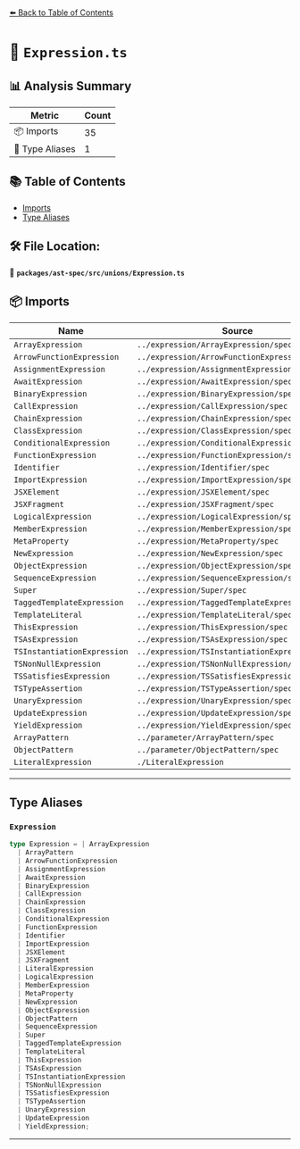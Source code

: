 [⬅️ Back to Table of Contents](../../../../index.md)

# 📄 `Expression.ts`

## 📊 Analysis Summary

| Metric | Count |
|--------|-------|
| 📦 Imports | 35 |
| 📑 Type Aliases | 1 |

## 📚 Table of Contents

- [Imports](#imports)
- [Type Aliases](#type-aliases)

## 🛠️ File Location:
📂 **`packages/ast-spec/src/unions/Expression.ts`**

## 📦 Imports

| Name | Source |
|------|--------|
| `ArrayExpression` | `../expression/ArrayExpression/spec` |
| `ArrowFunctionExpression` | `../expression/ArrowFunctionExpression/spec` |
| `AssignmentExpression` | `../expression/AssignmentExpression/spec` |
| `AwaitExpression` | `../expression/AwaitExpression/spec` |
| `BinaryExpression` | `../expression/BinaryExpression/spec` |
| `CallExpression` | `../expression/CallExpression/spec` |
| `ChainExpression` | `../expression/ChainExpression/spec` |
| `ClassExpression` | `../expression/ClassExpression/spec` |
| `ConditionalExpression` | `../expression/ConditionalExpression/spec` |
| `FunctionExpression` | `../expression/FunctionExpression/spec` |
| `Identifier` | `../expression/Identifier/spec` |
| `ImportExpression` | `../expression/ImportExpression/spec` |
| `JSXElement` | `../expression/JSXElement/spec` |
| `JSXFragment` | `../expression/JSXFragment/spec` |
| `LogicalExpression` | `../expression/LogicalExpression/spec` |
| `MemberExpression` | `../expression/MemberExpression/spec` |
| `MetaProperty` | `../expression/MetaProperty/spec` |
| `NewExpression` | `../expression/NewExpression/spec` |
| `ObjectExpression` | `../expression/ObjectExpression/spec` |
| `SequenceExpression` | `../expression/SequenceExpression/spec` |
| `Super` | `../expression/Super/spec` |
| `TaggedTemplateExpression` | `../expression/TaggedTemplateExpression/spec` |
| `TemplateLiteral` | `../expression/TemplateLiteral/spec` |
| `ThisExpression` | `../expression/ThisExpression/spec` |
| `TSAsExpression` | `../expression/TSAsExpression/spec` |
| `TSInstantiationExpression` | `../expression/TSInstantiationExpression/spec` |
| `TSNonNullExpression` | `../expression/TSNonNullExpression/spec` |
| `TSSatisfiesExpression` | `../expression/TSSatisfiesExpression/spec` |
| `TSTypeAssertion` | `../expression/TSTypeAssertion/spec` |
| `UnaryExpression` | `../expression/UnaryExpression/spec` |
| `UpdateExpression` | `../expression/UpdateExpression/spec` |
| `YieldExpression` | `../expression/YieldExpression/spec` |
| `ArrayPattern` | `../parameter/ArrayPattern/spec` |
| `ObjectPattern` | `../parameter/ObjectPattern/spec` |
| `LiteralExpression` | `./LiteralExpression` |


---

## Type Aliases

### `Expression`

```ts
type Expression = | ArrayExpression
  | ArrayPattern
  | ArrowFunctionExpression
  | AssignmentExpression
  | AwaitExpression
  | BinaryExpression
  | CallExpression
  | ChainExpression
  | ClassExpression
  | ConditionalExpression
  | FunctionExpression
  | Identifier
  | ImportExpression
  | JSXElement
  | JSXFragment
  | LiteralExpression
  | LogicalExpression
  | MemberExpression
  | MetaProperty
  | NewExpression
  | ObjectExpression
  | ObjectPattern
  | SequenceExpression
  | Super
  | TaggedTemplateExpression
  | TemplateLiteral
  | ThisExpression
  | TSAsExpression
  | TSInstantiationExpression
  | TSNonNullExpression
  | TSSatisfiesExpression
  | TSTypeAssertion
  | UnaryExpression
  | UpdateExpression
  | YieldExpression;
```


---